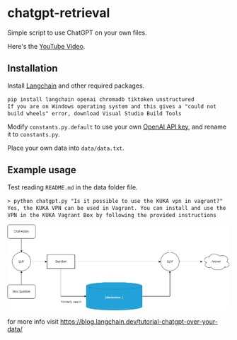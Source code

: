 # chatgpt-retrieval

Simple script to use ChatGPT on your own files.

Here's the [YouTube Video](https://youtu.be/9AXP7tCI9PI).

## Installation

Install [Langchain](https://github.com/hwchase17/langchain) and other required packages.
```
pip install langchain openai chromadb tiktoken unstructured
If you are on Windows operating system and this gives a "could not build wheels" error, download Visual Studio Build Tools
```
Modify `constants.py.default` to use your own [OpenAI API key](https://platform.openai.com/account/api-keys), and rename it to `constants.py`.

Place your own data into `data/data.txt`.

## Example usage
Test reading `README.md` in the data folder file.
```
> python chatgpt.py "Is it possible to use the KUKA vpn in vagrant?"
Yes, the KUKA VPN can be used in Vagrant. You can install and use the VPN in the KUKA Vagrant Box by following the provided instructions
```
![Alt text](image.png)

for more info visit https://blog.langchain.dev/tutorial-chatgpt-over-your-data/